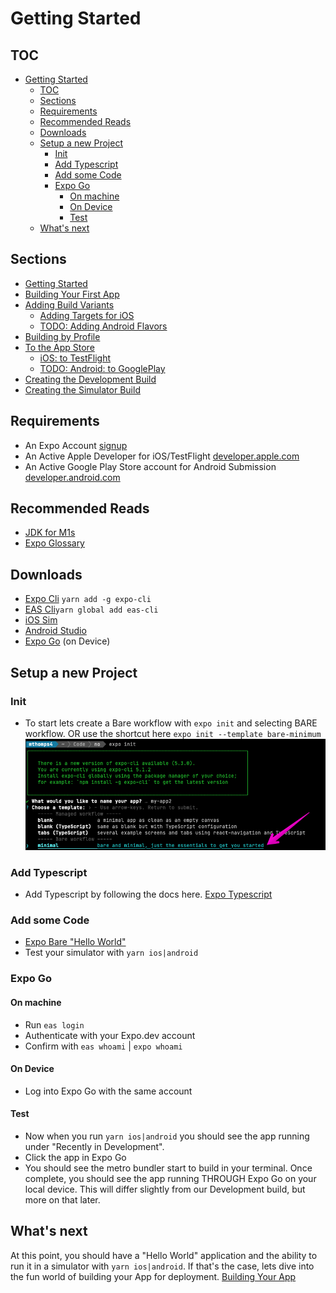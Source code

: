 # Getting Started

## TOC

- [Getting Started](#getting-started)
  - [TOC](#toc)
  - [Sections](#sections)
  - [Requirements](#requirements)
  - [Recommended Reads](#recommended-reads)
  - [Downloads](#downloads)
  - [Setup a new Project](#setup-a-new-project)
    - [Init](#init)
    - [Add Typescript](#add-typescript)
    - [Add some Code](#add-some-code)
    - [Expo Go](#expo-go)
      - [On machine](#on-machine)
      - [On Device](#on-device)
      - [Test](#test)
  - [What's next](#whats-next)

## Sections

- [Getting Started](./getting-started.md)
- [Building Your First App](./building-your-first-app.md)
- [Adding Build Variants](./adding-build-variants.md)
  - [Adding Targets for iOS](./ios-adding-build-targets.md)
  - [TODO: Adding Android Flavors](./android-adding-flavors.md)
- [Building by Profile](./building-by-profile.md)
- [To the App Store](./to-the-app-store.md)
  - [iOS: to TestFlight](./to-test-flight.md)
  - [TODO: Android: to GooglePlay](./android-to-google-play.md)
- [Creating the Development Build](./creating-the-development-build.md)
- [Creating the Simulator Build](./creating-the-simulator-build.md)

## Requirements

- An Expo Account [signup](https://expo.dev/signup)
- An Active Apple Developer for iOS/TestFlight [developer.apple.com](https://developer.apple.com)
- An Active Google Play Store account for Android Submission [developer.android.com](https://developer.android.com/)

## Recommended Reads

- [JDK for M1s](https://discord.com/channels/370570267069513731/773706016457621545/961380144650539049)
- [Expo Glossary](https://docs.expo.dev/workflow/glossary-of-terms/)

## Downloads

- [Expo Cli](https://docs.expo.dev/workflow/expo-cli/)
`yarn add -g expo-cli`
- [EAS Cli](https://github.com/expo/eas-cli)`yarn global add eas-cli`
- [iOS Sim](https://docs.expo.dev/workflow/ios-simulator/)
- [Android Studio](https://docs.expo.dev/workflow/android-studio-emulator/)
- [Expo Go](https://expo.dev/client) (on Device)

## Setup a new Project

### Init

- To start lets create a Bare workflow with `expo init` and selecting BARE workflow. OR use the shortcut here `expo init --template bare-minimum`
![bare workflow selection](./images/expo-init.png)

### Add Typescript

- Add Typescript by following the docs here. [Expo Typescript](https://docs.expo.dev/guides/typescript/)

### Add some Code

- [Expo Bare "Hello World"](https://docs.expo.dev/bare/hello-world/)
- Test your simulator with `yarn ios|android`

### Expo Go

#### On machine

- Run `eas login`
- Authenticate with your Expo.dev account
- Confirm with `eas whoami` | `expo whoami`

#### On Device

- Log into Expo Go with the same account

#### Test

- Now when you run `yarn ios|android` you should see the app running under "Recently in Development".
- Click the app in Expo Go
- You should see the metro bundler start to build in your terminal. Once complete, you should see the app running THROUGH Expo Go on your local device. This will differ slightly from our Development build, but more on that later.

## What's next

At this point, you should have a "Hello World" application and the ability to run it in a simulator with `yarn ios|android`. If that's the case, lets dive into the fun world of building your App for deployment. [Building Your App](./building-your-first-app.md)
